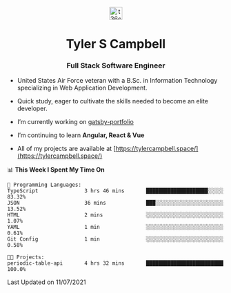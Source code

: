 <p align="center">
<a href="https://www.linkedin.com/in/t36campbell" target="blank"><img align="center" src="https://ik.imagekit.io/t36campbell/Portfolio/linkedin.png.original_m8bbGgPh6.png" alt="t36campbell" height="30" width="30" /></a>
</p>
<h1 align="center">Tyler S Campbell</h1>
<h3 align="center">Full Stack Software Engineer</h3>

* United States Air Force veteran with a B.Sc. in Information Technology specializing in Web Application Development. 

* Quick study, eager to cultivate the skills needed to become an elite developer.

* I’m currently working on [gatsby-portfolio](https://github.com/t36campbell/gatsby-portfolio)

* I’m continuing to learn **Angular, React & Vue**

* All of my projects are available at [https://tylercampbell.space/](https://tylercampbell.space/)

<!--START_SECTION:waka-->
📊 **This Week I Spent My Time On** 

```text
💬 Programming Languages: 
TypeScript               3 hrs 46 mins       ████████████████████░░░░░   83.32% 
JSON                     36 mins             ███░░░░░░░░░░░░░░░░░░░░░░   13.52% 
HTML                     2 mins              ░░░░░░░░░░░░░░░░░░░░░░░░░   1.07% 
YAML                     1 min               ░░░░░░░░░░░░░░░░░░░░░░░░░   0.61% 
Git Config               1 min               ░░░░░░░░░░░░░░░░░░░░░░░░░   0.58%

🐱‍💻 Projects: 
periodic-table-api       4 hrs 32 mins       █████████████████████████   100.0%

```


 Last Updated on 11/07/2021
<!--END_SECTION:waka-->
